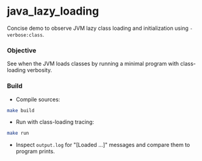 # java_lazy_loading

Concise demo to observe JVM lazy class loading and initialization using `-verbose:class`.

### Objective

See when the JVM loads classes by running a minimal program with class-loading verbosity.

### Build

- Compile sources:

```sh
make build
```

- Run with class-loading tracing:

```sh
make run
```

- Inspect `output.log` for "[Loaded ...]" messages and compare them to program prints.
